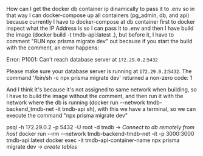 How can I get the docker db container ip dinamically to pass it to .env
so in that way I can docker-compose up all containers (pg_admin, db, and api)
because currently I have to docker-compose at db container first to docker inspect what the IP Address is
so I can pass it to .env and then I have build the image (docker build -t tmdb-api:latest .), but before it, I have to comment "RUN npx prisma migrate dev" out because if you start the build with the comment, an error happens:

Error: P1001: Can't reach database server at `172.29.0.2`:`5432`

Please make sure your database server is running at `172.29.0.2`:`5432`.
The command '/bin/sh -c npx prisma migrate dev' returned a non-zero code: 1

And I think it's because it's not assigned to same network when building, so I have to build the image without the comment, and then run it with the network where the db is running (docker run --network tmdb-backend_tmdb-net -it tmdb-api sh), with this we have a terminal, so we can execute the command "npx prisma migrate dev"

psql -h 172.29.0.2 -p 5432 -U root -d tmdb -> _Connect to db remotely from host_
docker run --rm --network tmdb-backend-tmdb-net -it -p 3000:3000 tmdb-api:latest
docker exec -it tmdb-api-container-name npx prisma migrate dev -> _create tables_
